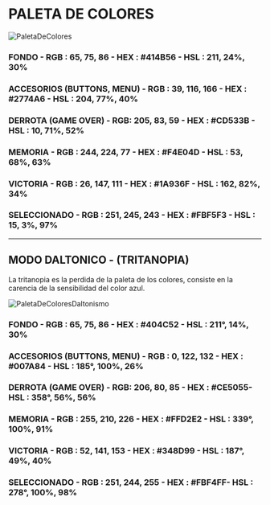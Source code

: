 # PALETA DE COLORES

![PaletaDeColores](https://raw.githubusercontent.com/TinfoilBat/php-says/dvd_dev/static/assets/paletaColores.png)

### FONDO - RGB : 65, 75, 86 - HEX : #414B56 - HSL : 211, 24%, 30%

### ACCESORIOS (BUTTONS, MENU) - RGB : 39, 116, 166 - HEX : #2774A6 - HSL : 204, 77%, 40%

### DERROTA (GAME OVER) - RGB: 205, 83, 59 - HEX : #CD533B - HSL : 10, 71%, 52%

### MEMORIA - RGB : 244, 224, 77 - HEX : #F4E04D - HSL : 53, 68%, 63%

### VICTORIA - RGB : 26, 147, 111 - HEX : #1A936F - HSL : 162, 82%, 34%

### SELECCIONADO - RGB : 251, 245, 243 - HEX : #FBF5F3 - HSL : 15, 3%, 97%

---

## MODO DALTONICO - (TRITANOPIA)

La tritanopia es la perdida de la paleta de los colores, consiste en la carencia de la sensibilidad del color azul.

![PaletaDeColoresDaltonismo](https://raw.githubusercontent.com/TinfoilBat/php-says/production/static/assets/daltonismo.png)
### FONDO - RGB : 65, 75, 86 - HEX : #404C52  - HSL : 211°, 14%, 30%

### ACCESORIOS (BUTTONS, MENU) - RGB : 0, 122, 132 - HEX : #007A84 - HSL : 185°, 100%, 26%

### DERROTA (GAME OVER) - RGB: 206, 80, 85 - HEX : #CE5055- HSL : 358°, 56%, 56%

### MEMORIA - RGB : 255, 210, 226 - HEX : #FFD2E2 - HSL : 339°, 100%, 91%

### VICTORIA - RGB : 52, 141, 153 - HEX : #348D99 - HSL : 187°, 49%, 40%

### SELECCIONADO - RGB : 251, 244, 255 - HEX : #FBF4FF- HSL : 278°, 100%, 98%

